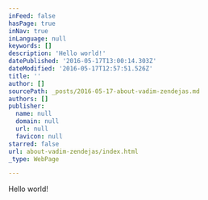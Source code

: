```yaml
---
inFeed: false
hasPage: true
inNav: true
inLanguage: null
keywords: []
description: 'Hello world!'
datePublished: '2016-05-17T13:00:14.303Z'
dateModified: '2016-05-17T12:57:51.526Z'
title: ''
author: []
sourcePath: _posts/2016-05-17-about-vadim-zendejas.md
authors: []
publisher:
  name: null
  domain: null
  url: null
  favicon: null
starred: false
url: about-vadim-zendejas/index.html
_type: WebPage

---
```

Hello world!